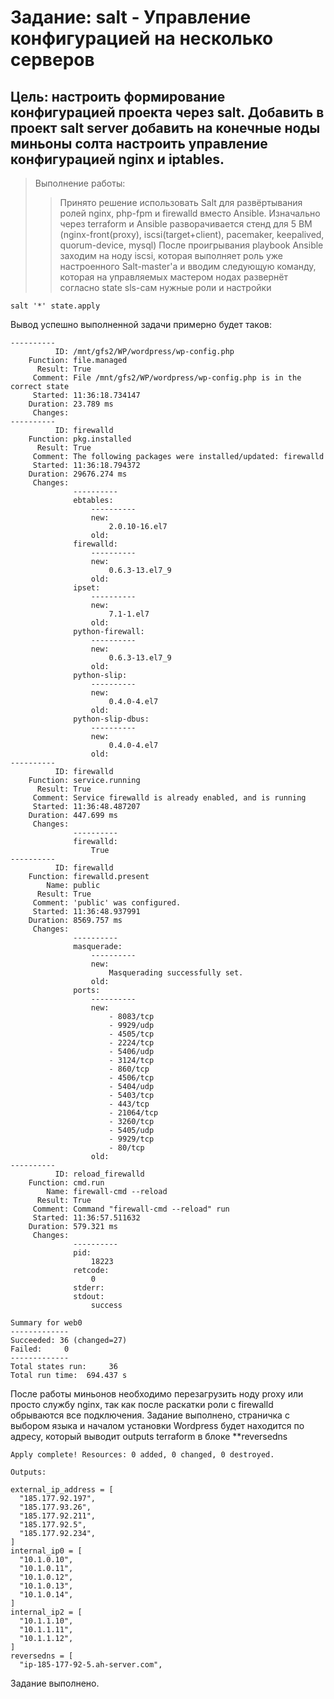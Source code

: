 # Задание: salt - Управление конфигурацией на несколько серверов
## Цель: настроить формирование конфигурацией проекта через salt. Добавить в проект salt server добавить на конечные ноды миньоны солта настроить управление конфигурацией nginx и iptables.
> Выполнение работы:
>> Принято решение использовать Salt для развёртывания ролей nginx, php-fpm и firewalld вместо Ansible.
Изначально через terraform и Ansible разворачивается стенд для 5 ВМ (nginx-front(proxy), iscsi(target+client), pacemaker, keepalived, quorum-device, mysql)
После проигрывания playbook Ansible заходим на ноду iscsi, которая выполняет роль уже настроенного Salt-master'a и вводим следующую команду, которая на управляемых мастером нодах развернёт согласно state sls-сам нужные роли и настройки
```
salt '*' state.apply
```
Вывод успешно выполненной задачи примерно будет таков:
```
----------
          ID: /mnt/gfs2/WP/wordpress/wp-config.php
    Function: file.managed
      Result: True
     Comment: File /mnt/gfs2/WP/wordpress/wp-config.php is in the correct state
     Started: 11:36:18.734147
    Duration: 23.789 ms
     Changes:
----------
          ID: firewalld
    Function: pkg.installed
      Result: True
     Comment: The following packages were installed/updated: firewalld
     Started: 11:36:18.794372
    Duration: 29676.274 ms
     Changes:
              ----------
              ebtables:
                  ----------
                  new:
                      2.0.10-16.el7
                  old:
              firewalld:
                  ----------
                  new:
                      0.6.3-13.el7_9
                  old:
              ipset:
                  ----------
                  new:
                      7.1-1.el7
                  old:
              python-firewall:
                  ----------
                  new:
                      0.6.3-13.el7_9
                  old:
              python-slip:
                  ----------
                  new:
                      0.4.0-4.el7
                  old:
              python-slip-dbus:
                  ----------
                  new:
                      0.4.0-4.el7
                  old:
----------
          ID: firewalld
    Function: service.running
      Result: True
     Comment: Service firewalld is already enabled, and is running
     Started: 11:36:48.487207
    Duration: 447.699 ms
     Changes:
              ----------
              firewalld:
                  True
----------
          ID: firewalld
    Function: firewalld.present
        Name: public
      Result: True
     Comment: 'public' was configured.
     Started: 11:36:48.937991
    Duration: 8569.757 ms
     Changes:
              ----------
              masquerade:
                  ----------
                  new:
                      Masquerading successfully set.
                  old:
              ports:
                  ----------
                  new:
                      - 8083/tcp
                      - 9929/udp
                      - 4505/tcp
                      - 2224/tcp
                      - 5406/udp
                      - 3124/tcp
                      - 860/tcp
                      - 4506/tcp
                      - 5404/udp
                      - 5403/tcp
                      - 443/tcp
                      - 21064/tcp
                      - 3260/tcp
                      - 5405/udp
                      - 9929/tcp
                      - 80/tcp
                  old:
----------
          ID: reload_firewalld
    Function: cmd.run
        Name: firewall-cmd --reload
      Result: True
     Comment: Command "firewall-cmd --reload" run
     Started: 11:36:57.511632
    Duration: 579.321 ms
     Changes:
              ----------
              pid:
                  18223
              retcode:
                  0
              stderr:
              stdout:
                  success

Summary for web0
-------------
Succeeded: 36 (changed=27)
Failed:     0
-------------
Total states run:     36
Total run time:  694.437 s

```
После работы миньонов необходимо перезагрузить ноду proxy или просто службу nginx, так как после раскатки роли с firewalld обрываются все подключения.
Задание выполнено, страничка с выбором языка и началом установки Wordpress будет находится по адресу, который выводит outputs terraform в блоке **reversedns
```
Apply complete! Resources: 0 added, 0 changed, 0 destroyed.

Outputs:

external_ip_address = [
  "185.177.92.197",
  "185.177.93.26",
  "185.177.92.211",
  "185.177.92.5",
  "185.177.92.234",
]
internal_ip0 = [
  "10.1.0.10",
  "10.1.0.11",
  "10.1.0.12",
  "10.1.0.13",
  "10.1.0.14",
]
internal_ip2 = [
  "10.1.1.10",
  "10.1.1.11",
  "10.1.1.12",
]
reversedns = [
  "ip-185-177-92-5.ah-server.com",
```
Задание выполнено.

